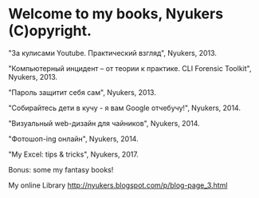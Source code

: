 # Welcome to my books, Nyukers (C)opyright.
"За кулисами Youtube. Практический взгляд", Nyukers, 2013.

"Компьютерный инцидент – от теории к практике. CLI Forensic Toolkit", Nyukers, 2013.

"Пароль защитит себя сам", Nyukers, 2013.

"Собирайтесь дети в кучу - я вам Google отчебучу!", Nyukers, 2014.

"Визуальный web-дизайн для чайников", Nyukers, 2014.

"Фотошоп-ing онлайн", Nyukers, 2014.

"My Excel: tips & tricks", Nyukers, 2017.

Bonus: some my fantasy books!

My online Library http://nyukers.blogspot.com/p/blog-page_3.html
